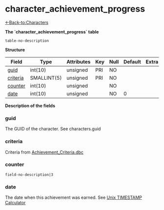 # character\_achievement\_progress

[<-Back-to:Characters](database-characters.md)

**The \`character\_achievement\_progress\` table**

`table-no-description`

**Structure**

| Field         | Type        | Attributes | Key | Null | Default | Extra | Comment |
|---------------|-------------|------------|-----|------|---------|-------|---------|
| [guid][1]     | int(10)     | unsigned   | PRI | NO   |         |       |         |
| [criteria][2] | SMALLINT(5) | unsigned   | PRI | NO   |         |       |         |
| [counter][3]  | int(10)     | unsigned   |     | NO   |         |       |         |
| [date][4]     | int(10)     | unsigned   |     | NO   | 0       |       |         |

[1]: #guid
[2]: #criteria
[3]: #counter
[4]: #date

**Description of the fields**

### guid

The GUID of the character. See characters.guid

### criteria

Criteria from [Achievement\_Criteria.dbc](Achievement_Criteria)

### counter

`field-no-description|3`

### date

The date when this achievement was earned. See [Unix TIMESTAMP Calculator](http://www.unixTIMESTAMP.com/index.php)
